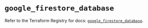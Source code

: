 # `google_firestore_database`

Refer to the Terraform Registry for docs: [`google_firestore_database`](https://registry.terraform.io/providers/hashicorp/google/6.32.0/docs/resources/firestore_database).
